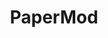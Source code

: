 ---
title: PaperMod
summary: Contains posts related to `PaperMod`
description: Contains posts related to PaperMod 
---